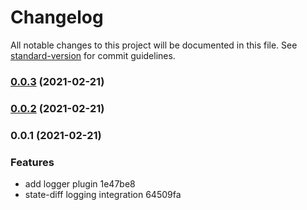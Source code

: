 # Changelog

All notable changes to this project will be documented in this file. See [standard-version](https://github.com/conventional-changelog/standard-version) for commit guidelines.

### [0.0.3](///compare/v0.0.2...v0.0.3) (2021-02-21)

### [0.0.2](///compare/v0.0.1...v0.0.2) (2021-02-21)

### 0.0.1 (2021-02-21)


### Features

* add logger plugin 1e47be8
* state-diff logging integration 64509fa
